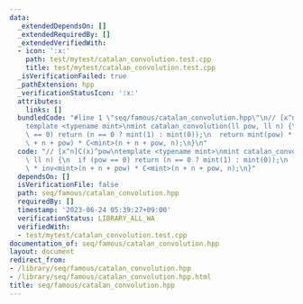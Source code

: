 ```yaml
---
data:
  _extendedDependsOn: []
  _extendedRequiredBy: []
  _extendedVerifiedWith:
  - icon: ':x:'
    path: test/mytest/catalan_convolution.test.cpp
    title: test/mytest/catalan_convolution.test.cpp
  _isVerificationFailed: true
  _pathExtension: hpp
  _verificationStatusIcon: ':x:'
  attributes:
    links: []
  bundledCode: "#line 1 \"seq/famous/catalan_convolution.hpp\"\n// [x^n]C(x)^pow\n\
    template <typename mint>\nmint catalan_convolution(ll pow, ll n) {\n  if (pow\
    \ == 0) return (n == 0 ? mint(1) : mint(0));\n  return mint(pow) * inv<mint>(n\
    \ + n + pow) * C<mint>(n + n + pow, n);\n}\n"
  code: "// [x^n]C(x)^pow\ntemplate <typename mint>\nmint catalan_convolution(ll pow,\
    \ ll n) {\n  if (pow == 0) return (n == 0 ? mint(1) : mint(0));\n  return mint(pow)\
    \ * inv<mint>(n + n + pow) * C<mint>(n + n + pow, n);\n}"
  dependsOn: []
  isVerificationFile: false
  path: seq/famous/catalan_convolution.hpp
  requiredBy: []
  timestamp: '2023-06-24 05:39:27+09:00'
  verificationStatus: LIBRARY_ALL_WA
  verifiedWith:
  - test/mytest/catalan_convolution.test.cpp
documentation_of: seq/famous/catalan_convolution.hpp
layout: document
redirect_from:
- /library/seq/famous/catalan_convolution.hpp
- /library/seq/famous/catalan_convolution.hpp.html
title: seq/famous/catalan_convolution.hpp
---
```

